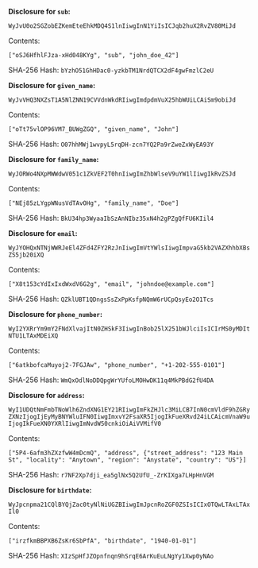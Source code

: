 __Disclosure for `sub`:__

```
WyJvU0o2SGZobEZKemEteEhkMDQ4S1lnIiwgInN1YiIsICJqb2huX2RvZV80MiJd
```

Contents:

```
["oSJ6HfhlFJza-xHd048KYg", "sub", "john_doe_42"]
```

SHA-256 Hash: `bYzhO51GhHDac0-yzkbTM1NrdQTCX2dF4gwFmzlC2eU`

__Disclosure for `given_name`:__

```
WyJvVHQ3NXZsT1A5NlZNN19CVVdnWkdRIiwgImdpdmVuX25hbWUiLCAiSm9obiJd
```

Contents:

```
["oTt75vlOP96VM7_BUWgZGQ", "given_name", "John"]
```

SHA-256 Hash: `O07hhMWj1wvpyL5rqDH-zcn7YQ2Pa9rZweZxWyEA93Y`

__Disclosure for `family_name`:__

```
WyJORWo4NXpMWWdwV051c1ZkVEF2T0hnIiwgImZhbWlseV9uYW1lIiwgIkRvZSJd
```

Contents:

```
["NEj85zLYgpWNusVdTAvOHg", "family_name", "Doe"]
```

SHA-256 Hash: `BkU34hp3WyaaIbSzAnNIbz35xN4h2gPZgQfFU6KIil4`

__Disclosure for `email`:__

```
WyJYOHQxNTNjWWRJeEl4ZFd4ZFY2RzJnIiwgImVtYWlsIiwgImpvaG5kb2VAZXhhbXBs
ZS5jb20iXQ
```

Contents:

```
["X8t153cYdIxIxdWxdV6G2g", "email", "johndoe@example.com"]
```

SHA-256 Hash: `QZklUBT1QDngsSsZxPpKsfpNQmW6rUCpQsyEo2O1Tcs`

__Disclosure for `phone_number`:__

```
WyI2YXRrYm9mY2FNdXlvajItN0ZHSkF3IiwgInBob25lX251bWJlciIsICIrMS0yMDIt
NTU1LTAxMDEiXQ
```

Contents:

```
["6atkbofcaMuyoj2-7FGJAw", "phone_number", "+1-202-555-0101"]
```

SHA-256 Hash: `WmQxOdlNoDDQpgWrYUfoLMOHwDK11q4MkPBdG2fU4DA`

__Disclosure for `address`:__

```
WyI1UDQtNmFmbTNoWlh6ZndXNG1EY21RIiwgImFkZHJlc3MiLCB7InN0cmVldF9hZGRy
ZXNzIjogIjEyMyBNYWluIFN0IiwgImxvY2FsaXR5IjogIkFueXRvd24iLCAicmVnaW9u
IjogIkFueXN0YXRlIiwgImNvdW50cnkiOiAiVVMifV0
```

Contents:

```
["5P4-6afm3hZXzfwW4mDcmQ", "address", {"street_address": "123 Main
St", "locality": "Anytown", "region": "Anystate", "country": "US"}]
```

SHA-256 Hash: `r7NF2Xp7dji_ea5glNx5Q2UfU_-ZrKIXga7LHpHnVGM`

__Disclosure for `birthdate`:__

```
WyJpcnpma21CQlBYQjZac0tyNlNiUGZBIiwgImJpcnRoZGF0ZSIsICIxOTQwLTAxLTAx
Il0
```

Contents:

```
["irzfkmBBPXB6ZsKr6SbPfA", "birthdate", "1940-01-01"]
```

SHA-256 Hash: `XIzSpHfJZOpnfnqn9hSrqE6ArKuEuLNgYy1Xwp0yNAo`